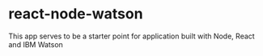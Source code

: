 # react-node-watson
This app serves to be a starter point for application built with Node, React and IBM Watson
